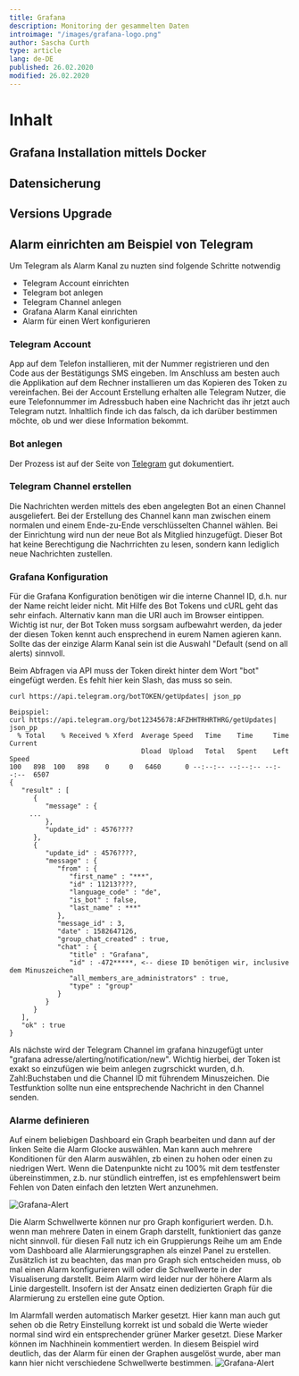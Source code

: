 ```yaml
---
title: Grafana
description: Monitoring der gesammelten Daten
introimage: "/images/grafana-logo.png"
author: Sascha Curth
type: article
lang: de-DE
published: 26.02.2020
modified: 26.02.2020
---
```

# Inhalt
<TOC />

## Grafana Installation mittels Docker

## Datensicherung

## Versions Upgrade

## Alarm einrichten am Beispiel von Telegram
Um Telegram als Alarm Kanal zu nuzten sind folgende Schritte notwendig
- Telegram Account einrichten
- Telegram bot anlegen
- Telegram Channel anlegen
- Grafana Alarm Kanal einrichten
- Alarm für einen Wert konfigurieren

### Telegram Account
App auf dem Telefon installieren, mit der Nummer registrieren und den Code aus der Bestätigungs SMS eingeben. Im Anschluss am besten auch die Applikation auf dem Rechner installieren um das Kopieren des Token zu vereinfachen. Bei der Account Erstellung erhalten alle Telegram Nutzer, die eure Telefonnummer im Adressbuch haben eine Nachricht das ihr jetzt auch Telegram nutzt. Inhaltlich finde ich das falsch, da ich darüber bestimmen möchte, ob und wer diese Information bekommt.

### Bot anlegen
Der Prozess ist auf der Seite von <a href="https://core.telegram.org/bots#6-botfather" targe=_telegram>Telegram</a> gut dokumentiert.

### Telegram Channel erstellen
Die Nachrichten werden mittels des eben angelegten Bot an einen Channel ausgeliefert. Bei der Erstellung des Channel kann man zwischen einem normalen und einem Ende-zu-Ende verschlüsselten Channel wählen. Bei der Einrichtung wird nun der neue Bot als Mitglied hinzugefügt. Dieser Bot hat keine Berechtigung die Nachrrichten zu lesen, sondern kann lediglich neue Nachrichten zustellen.

### Grafana Konfiguration
Für die Grafana Konfiguration benötigen wir die interne Channel ID, d.h. nur der Name reicht leider nicht. Mit Hilfe des Bot Tokens und cURL geht das sehr einfach. Alternativ kann man die URI auch im Browser eintippen. Wichtig ist nur, der Bot Token muss sorgsam aufbewahrt werden, da jeder der diesen Token kennt auch ensprechend in eurem Namen agieren kann. Sollte das der einzige Alarm Kanal sein ist die Auswahl "Default (send on all alerts) sinnvoll.

Beim Abfragen via API muss der Token direkt hinter dem Wort "bot" eingefügt werden. Es fehlt hier kein Slash, das muss so sein.
```shell
curl https://api.telegram.org/botTOKEN/getUpdates| json_pp 
```

```shell
Beipspiel:
curl https://api.telegram.org/bot12345678:AFZHHTRHRTHRG/getUpdates| json_pp 
  % Total    % Received % Xferd  Average Speed   Time    Time     Time  Current
                                 Dload  Upload   Total   Spent    Left  Speed
100   898  100   898    0     0   6460      0 --:--:-- --:--:-- --:--:--  6507
{
   "result" : [
      {
         "message" : {
 	 ...
         },
         "update_id" : 4576????
      },
      {
         "update_id" : 4576????,
         "message" : {
            "from" : {
               "first_name" : "***",
               "id" : 11213????,
               "language_code" : "de",
               "is_bot" : false,
               "last_name" : ***"
            },
            "message_id" : 3,
            "date" : 1582647126,
            "group_chat_created" : true,
            "chat" : {
               "title" : "Grafana",
               "id" : -472*****, <-- diese ID benötigen wir, inclusive dem Minuszeichen
               "all_members_are_administrators" : true,
               "type" : "group"
            }
         }
      }
   ],
   "ok" : true
}

```

Als nächste wird der Telegram Channel im grafana hinzugefügt unter "grafana adresse/alerting/notification/new". Wichtig hierbei, der Token ist exakt so einzufügen wie beim anlegen zugrschickt wurden, d.h. Zahl:Buchstaben und die Channel ID mit führendem Minuszeichen. Die Testfunktion sollte nun eine entsprechende Nachricht in den Channel senden.

### Alarme definieren
Auf einem beliebigen Dashboard ein Graph bearbeiten und dann auf der linken Seite die Alarm Glocke auswählen. Man kann auch mehrere Konditionen für den Alarm auswählen, zb einen zu hohen oder einen zu niedrigen Wert. Wenn die Datenpunkte nicht zu 100% mit dem testfenster übereinstimmen, z.b. nur stündlich eintreffen, ist es empfehlenswert beim Fehlen von Daten einfach den letzten Wert anzunehmen.

![Grafana-Alert](/images/grafana-alert.png)

Die Alarm Schwellwerte können nur pro Graph konfiguriert werden. D.h. wenn man mehrere Daten in einem Graph darstellt, funktioniert das ganze nicht sinnvoll. für diesen Fall nutz ich ein Gruppierungs Reihe um am Ende vom Dashboard alle Alarmierungsgraphen als einzel Panel zu erstellen. Zusätzlich ist zu beachten, das man pro Graph sich entscheiden muss, ob mal einen Alarm konfigurieren will oder die Schwellwerte in der Visualiserung darstellt. Beim Alarm wird leider nur der höhere Alarm als Linie dargestellt. Insofern ist der Ansatz einen dedizierten Graph für die Alarmierung zu erstellen eine gute Option.

Im Alarmfall werden automatisch Marker gesetzt. Hier kann man auch gut sehen ob die Retry Einstellung korrekt ist und sobald die Werte wieder normal sind wird ein entsprechender grüner Marker gesetzt. Diese Marker können im Nachhinein kommentiert werden. In diesem Beispiel wird deutlich, das der Alarm für einen der Graphen ausgelöst wurde, aber man kann hier nicht verschiedene Schwellwerte bestimmen.
![Grafana-Alert](/images/grafana-alert2.png)
